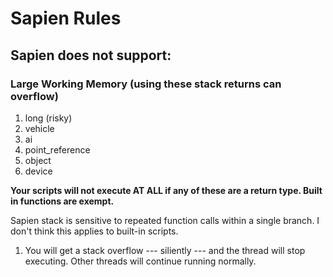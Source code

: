 # Sapien Rules
## Sapien does not support:
### Large Working Memory (using these stack returns can overflow)
1. long (risky)
2. vehicle
3. ai
4. point_reference
5. object
6. device

**Your scripts will not execute AT ALL if any of these are a return type. Built in functions are exempt.**

Sapien stack is sensitive to repeated function calls within a single branch. I don't think this applies to built-in scripts.
1. You will get a stack overflow --- siliently --- and the thread will stop executing. Other threads will continue running normally.
